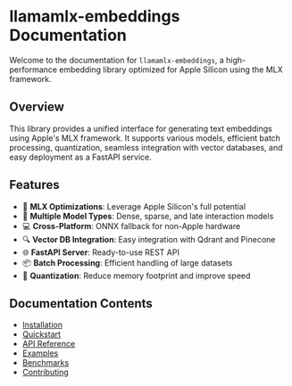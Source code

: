 # llamamlx-embeddings Documentation

Welcome to the documentation for `llamamlx-embeddings`, a high-performance embedding library optimized for Apple Silicon using the MLX framework.

## Overview

This library provides a unified interface for generating text embeddings using Apple's MLX framework. It supports various models, efficient batch processing, quantization, seamless integration with vector databases, and easy deployment as a FastAPI service.

## Features

- 🚀 **MLX Optimizations**: Leverage Apple Silicon's full potential
- 🧩 **Multiple Model Types**: Dense, sparse, and late interaction models
- 💻 **Cross-Platform**: ONNX fallback for non-Apple hardware
- 🔍 **Vector DB Integration**: Easy integration with Qdrant and Pinecone
- 🌐 **FastAPI Server**: Ready-to-use REST API
- 📦 **Batch Processing**: Efficient handling of large datasets
- 🔧 **Quantization**: Reduce memory footprint and improve speed

## Documentation Contents

- [Installation](installation.md)
- [Quickstart](quickstart.md)
- [API Reference](api_reference.md)
- [Examples](examples.md)
- [Benchmarks](benchmarks.md)
- [Contributing](contributing.md) 